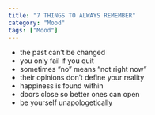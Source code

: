```yaml
---
title: "7 THINGS TO ALWAYS REMEMBER"
category: "Mood"
tags: ["Mood"]
---
```

* the past can’t be changed
* you only fail if you quit
* sometimes “no” means “not right now”
* their opinions don’t define your reality
* happiness is found within
* doors close so better ones can open
* be yourself unapologetically

